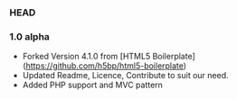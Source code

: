 ### HEAD

### 1.0 alpha
* Forked Version 4.1.0 from [HTML5 Boilerplate] (https://github.com/h5bp/html5-boilerplate)
* Updated Readme, Licence, Contribute to suit our need.
* Added PHP support and MVC pattern
